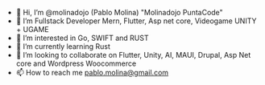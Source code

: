 - 👋 Hi, I’m @molinadojo (Pablo Molina) "Molinadojo PuntaCode"
- 👀 I’m Fullstack Developer Mern, Flutter, Asp net core, Videogame UNITY + UGAME
- 👀 I’m interested in Go, SWIFT and RUST
- 🌱 I’m currently learning Rust       
- 💞️ I’m looking to collaborate on Flutter, Unity, AI, MAUI, Drupal, Asp Net core and Wordpress Woocommerce
- 📫 How to reach me pablo.molina@gmail.com

<!---
molinadojo/molinadojo is a ✨ special ✨ repository because its `README.md` (this file) appears on your GitHub profile.
You can click the Preview link to take a look at your changes.
--->
